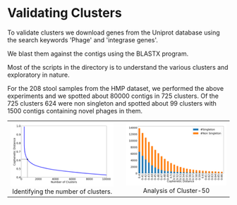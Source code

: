 
<h1>Validating Clusters</h1>

To validate clusters we download genes from the Uniprot database using the search keywords 'Phage' and 'integrase genes'. 

We blast them against the contigs using the BLASTX program. 

Most of the scripts in the directory is to understand the various clusters and exploratory in nature. 

For the 208 stool samples from the HMP dataset, we performed the above experiments and we spotted about 80000 contigs in 725 clusters. Of the 725 clusters 624 were non singleton and spotted about 99 clusters with 1500 contigs containing novel phages in them. 

<table>
    <tr>
        <td> 
            <img src="../../img/Cluster_Counts_Cophenetic_Distance.png" width=400/>
            <center><figcaption>Identifying the number of clusters.</figcaption><center>
        </td>
        <td>   
        </td>
        <td> 
            <img src="../../img/Cluster_Singleton.png" width=400/> 
            <center><figcaption>Analysis of Cluster-50</figcaption><center>
        </td>
    </tr>
</table>


```python

```
